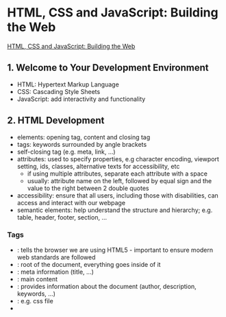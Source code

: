 # HTML, CSS and JavaScript: Building the Web

[HTML, CSS and JavaScript: Building the Web](https://www.linkedin.com/learning/html-css-and-javascript-building-the-web/hello-web-development?autoSkip=true&resume=false)

## 1. Welcome to Your Development Environment

- HTML: Hypertext Markup Language
- CSS: Cascading Style Sheets
- JavaScript: add interactivity and functionality

## 2. HTML Development

- elements: opening tag, content and closing tag
- tags: keywords surrounded by angle brackets
- self-closing tag (e.g. meta, link, ...)
- attributes: used to specify properties, e.g character encoding, viewport setting, ids, classes, alternative texts for accessibility, etc
  - if using multiple attributes, separate each attribute with a space
  - usually: attribute name on the left, followed by equal sign and the value to the right between 2 double quotes
- accessibility: ensure that all users, including those with disabilities, can access and interact with our webpage
- semantic elements: help understand the structure and hierarchy; e.g. table, header, footer, section, ...

### Tags

- <!DOCTYPE html>: tells the browser we are using HTML5 - important to ensure modern web standards are followed
- <html>: root of the document, everything goes inside of it
- <head>: meta information (title, ...)
- <body>: main content
- <meta>: provides information about the document (author, description, keywords, ...)
- <link>: e.g. css file
- <script>: javascript file
- <div>: container to group content
- <img>: images

### Attributes

- lang="en": specify language of the content, useful for accessibility and Search Engine Optimization (SEO)
- charset="utf-8": specify the character encoding for a document ensuring that text is displayed properly
  - utf-8: standard practice because it supports a wide range of characters and symbols
- name="viewport" content="width=device-width, initial-scale=1.0": ensure web pages scale properly on different devices
- rel="stylesheet": specifies the relationship as a stylesheet
- href="src/styles.css": "href" provides the path
- src="src/main.js": provides the path
- defer: ensure the script loads after the HTML is fully loaded and parsed which helps improve page load speed and performance
- id=: uniquely identifies an element
- class=: apply the same styles to multiple elements
- alt=: provide text descriptions

## CSS Styling

- commenting in CSS: /**/
- curly braces
- semi-colons ";" in curly braces
- cascading: multiple styles can apply to the same element; the browser chooses the final one based on priority, specificity, or order
- inheritance: allows color styles to be passed down from "parent" to "child"
- selectors:
  - element
  - id
  - class
  - descendant, e.g. if you want to resize all imgs inside a div
  - pseudo-class: picks elements based on a state, e.g. hover
- properties: to specify color, size, positioning, etc
- animations: dynamic elements (motion and visual effects)
  - keyframe: specify intermediate frames and CSS will generate the in-between frames
- transitions: making sure the transition between the states look smooth

### Style Priority

- inline html styling > css styling
- css specific style for element > inheritance from other elements

## JavaScript Development

- commands to create variables:
  - let: block-scoped, can be reassigned
  - const: block-scoped, cannot be reassigned (constant)
  - var: function-scoped, avoid using (older syntax)
- end of line → ";" (except of end of blocks of function, if and for)
- "{}" used for functions, conditions and loops
- console.log(): logs
- closures: allows an inner function to access variables from its outer function

### Document Object Model (DOM)

- structure of a web page as a tree of objects
- the  DOM is the API of the browser
- JavaScript is the official language of the browser

### Event Handling

- allows to listen and respond to mouse/keyboard click, drag and more
- event listener: function that wait for a specific event to occur and then execute code in response
  - event types: clicks, key presses, changes in the doc
  - targets`every event is associated with a particular element in the DOM
  - event handler function: code to be executed when the event occurs
  - adding event listener: crucial step to attach an event listener to a particular element
- event.preventDefault: prevents any default actions that might occur

## Coding Projects

- spritesheet: all the different characters of your game
- canvas: html element to do freeform graphics
  - 2D graphics
  - WebGL
